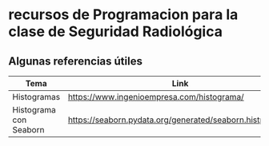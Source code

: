 # recursos de Programacion para la clase de Seguridad Radiológica

## Algunas referencias útiles
| Tema | Link |
| ------- | ---- |
| Histogramas | https://www.ingenioempresa.com/histograma/ |
| Histograma con Seaborn | https://seaborn.pydata.org/generated/seaborn.histplot.html |